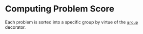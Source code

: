 # Computing Problem Score

Each problem is sorted into a specific group by virtue of the [`group`](reference.html#aga.problem) decorator.
